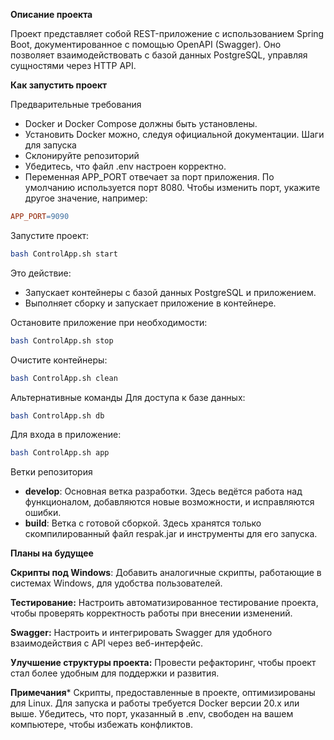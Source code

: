 **Описание проекта**

Проект представляет собой REST-приложение с использованием Spring Boot, документированное с помощью OpenAPI (Swagger). Оно позволяет взаимодействовать с базой данных PostgreSQL, управляя сущностями через HTTP API.

**Как запустить проект**

Предварительные требования
- Docker и Docker Compose должны быть установлены.
- Установить Docker можно, следуя официальной документации.
Шаги для запуска
- Склонируйте репозиторий
- Убедитесь, что файл .env настроен корректно.
- Переменная APP_PORT отвечает за порт приложения.
По умолчанию используется порт 8080. Чтобы изменить порт, укажите другое значение, например:

```makefile
APP_PORT=9090  
```
Запустите проект:

```bash
bash ControlApp.sh start  
```
Это действие:
- Запускает контейнеры с базой данных PostgreSQL и приложением.
- Выполняет сборку и запускает приложение в контейнере.

Остановите приложение при необходимости:

```bash
bash ControlApp.sh stop 
```
Очистите контейнеры:

```bash
bash ControlApp.sh clean
```  
Альтернативные команды
Для доступа к базе данных:

```bash
bash ControlApp.sh db
```  
Для входа в приложение:

```bash
bash ControlApp.sh app
```  
Ветки репозитория
- **develop**: Основная ветка разработки. Здесь ведётся работа над функционалом, добавляются новые возможности, и исправляются ошибки.
- **build**: Ветка с готовой сборкой. Здесь хранятся только скомпилированный файл respak.jar и инструменты для его запуска.

**Планы на будущее**

**Скрипты под Windows**:
Добавить аналогичные скрипты, работающие в системах Windows, для удобства пользователей.

**Тестирование:**
Настроить автоматизированное тестирование проекта, чтобы проверять корректность работы при внесении изменений.

**Swagger:**
Настроить и интегрировать Swagger для удобного взаимодействия с API через веб-интерфейс.

**Улучшение структуры проекта:**
Провести рефакторинг, чтобы проект стал более удобным для поддержки и развития.

**Примечания***
Скрипты, предоставленные в проекте, оптимизированы для Linux.
Для запуска и работы требуется Docker версии 20.x или выше.
Убедитесь, что порт, указанный в .env, свободен на вашем компьютере, чтобы избежать конфликтов.